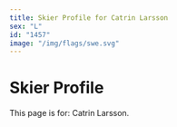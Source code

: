 ```yaml
---
title: Skier Profile for Catrin Larsson
sex: "L"
id: "1457"
image: "/img/flags/swe.svg" 
---
```


# Skier Profile

This page is for: Catrin Larsson.
    